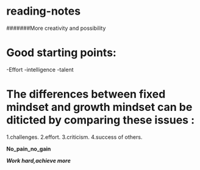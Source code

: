 # reading-notes
#######More creativity and possibility 

# Good starting points:
-Effort
-intelligence
-talent

# The differences between fixed mindset and growth mindset can be diticted by comparing these issues :
1.challenges.
2.effort.
3.criticism.
4.success of others.

**No_pain_no_gain**

***Work hard,achieve more***









